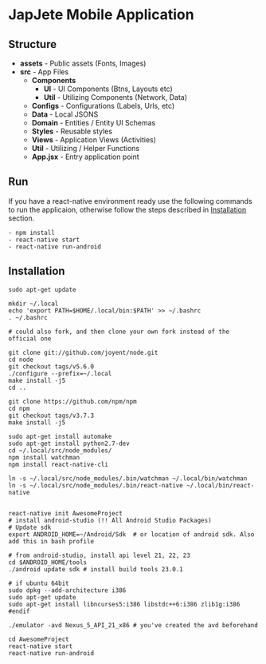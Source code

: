 # JapJete Mobile Application

## Structure
- **assets** - Public assets (Fonts, Images)
- **src** - App Files
    - **Components**
        - **UI** - UI Components (Btns, Layouts etc)
        - **Util** - Utilizing Components (Network, Data)
    - **Configs** - Configurations (Labels, Urls, etc)
    - **Data** - Local JSONS
    - **Domain** - Entities / Entity UI Schemas
    - **Styles** - Reusable styles
    - **Views** - Application Views (Activities)
    - **Util** - Utilizing / Helper Functions
    - **App.jsx** - Entry application point

## Run
If you have a react-native environment ready use the following commands to run the applicaion, otherwise follow the steps described in [Installation](#installation) section.

```
- npm install
- react-native start
- react-native run-android
```

## Installation

```
sudo apt-get update

mkdir ~/.local
echo 'export PATH=$HOME/.local/bin:$PATH' >> ~/.bashrc
. ~/.bashrc

# could also fork, and then clone your own fork instead of the official one

git clone git://github.com/joyent/node.git
cd node
git checkout tags/v5.6.0
./configure --prefix=~/.local
make install -j5
cd ..

git clone https://github.com/npm/npm
cd npm
git checkout tags/v3.7.3
make install -j5

sudo apt-get install automake
sudo apt-get install python2.7-dev
cd ~/.local/src/node_modules/
npm install watchman
npm install react-native-cli

ln -s ~/.local/src/node_modules/.bin/watchman ~/.local/bin/watchman
ln -s ~/.local/src/node_modules/.bin/react-native ~/.local/bin/react-native


react-native init AwesomeProject
# install android-studio (!! All Android Studio Packages)
# Update sdk
export ANDROID_HOME=~/Android/Sdk  # or location of android sdk. Also add this in bash profile

# from android-studio, install api level 21, 22, 23
cd $ANDROID_HOME/tools
./android update sdk # install build tools 23.0.1

# if ubuntu 64bit
sudo dpkg --add-architecture i386
sudo apt-get update
sudo apt-get install libncurses5:i386 libstdc++6:i386 zlib1g:i386
#endif

./emulator -avd Nexus_5_API_21_x86 # you've created the avd beforehand

cd AwesomeProject
react-native start
react-native run-android
```
